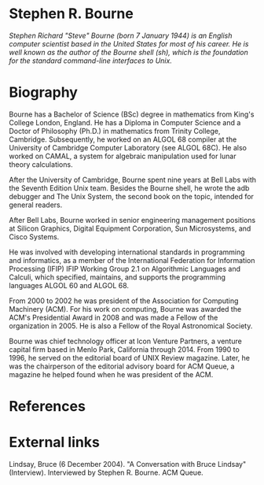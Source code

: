 # Stephen R. Bourne

*Stephen Richard "Steve" Bourne (born 7 January 1944) is an English computer scientist based in the United States for most of his career. He is well known as the author of the Bourne shell (sh), which is the foundation for the standard command-line interfaces to Unix.*

# Biography
Bourne has a Bachelor of Science (BSc) degree in mathematics from King's College London, England. He has a Diploma in Computer Science and a Doctor of Philosophy (Ph.D.) in mathematics from Trinity College, Cambridge. Subsequently, he worked on an ALGOL 68 compiler at the University of Cambridge Computer Laboratory (see ALGOL 68C). He also worked on CAMAL, a system for algebraic manipulation used for lunar theory calculations.

After the University of Cambridge, Bourne spent nine years at Bell Labs with the Seventh Edition Unix team. Besides the Bourne shell, he wrote the adb debugger and The Unix System, the second book on the topic, intended for general readers.

After Bell Labs, Bourne worked in senior engineering management positions at Silicon Graphics, Digital Equipment Corporation, Sun Microsystems, and Cisco Systems.

He was involved with developing international standards in programming and informatics, as a member of the International Federation for Information Processing (IFIP) IFIP Working Group 2.1 on Algorithmic Languages and Calculi, which specified, maintains, and supports the programming languages ALGOL 60 and ALGOL 68.

From 2000 to 2002 he was president of the Association for Computing Machinery (ACM). For his work on computing, Bourne was awarded the ACM's Presidential Award in 2008 and was made a Fellow of the organization in 2005. He is also a Fellow of the Royal Astronomical Society.

Bourne was chief technology officer at Icon Venture Partners, a venture capital firm based in Menlo Park, California through 2014. From 1990 to 1996, he served on the editorial board of UNIX Review magazine. Later, he was the chairperson of the editorial advisory board for ACM Queue, a magazine he helped found when he was president of the ACM.

# References


# External links
Lindsay, Bruce (6 December 2004). "A Conversation with Bruce Lindsay" (Interview). Interviewed by Stephen R. Bourne. ACM Queue.

